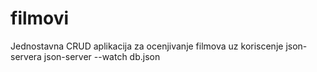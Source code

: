# filmovi

Jednostavna CRUD aplikacija za ocenjivanje filmova uz koriscenje json-servera
json-server --watch db.json
